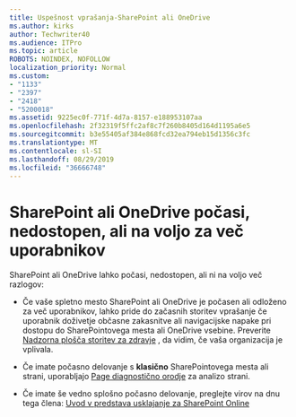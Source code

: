 ```yaml
---
title: Uspešnost vprašanja-SharePoint ali OneDrive
ms.author: kirks
author: Techwriter40
ms.audience: ITPro
ms.topic: article
ROBOTS: NOINDEX, NOFOLLOW
localization_priority: Normal
ms.custom:
- "1133"
- "2397"
- "2418"
- "5200018"
ms.assetid: 9225ec0f-771f-4d7a-8157-e188953107aa
ms.openlocfilehash: 2f32319f5ffc2af8c7f260b8405d164d1195a6e5
ms.sourcegitcommit: b3e55405af384e868fcd32ea794eb15d1356c3fc
ms.translationtype: MT
ms.contentlocale: sl-SI
ms.lasthandoff: 08/29/2019
ms.locfileid: "36666748"
---
```

# <a name="sharepoint-or-onedrive-slow-inaccessible-or-unavailable-for-multiple-users"></a>SharePoint ali OneDrive počasi, nedostopen, ali na voljo za več uporabnikov

SharePoint ali OneDrive lahko počasi, nedostopen, ali ni na voljo več razlogov:
  
- Če vaše spletno mesto SharePoint ali OneDrive je počasen ali odloženo za več uporabnikov, lahko pride do začasnih storitev vprašanje če uporabnik doživetje občasne zakasnitve ali navigacijske napake pri dostopu do SharePointovega mesta ali OneDrive vsebine. Preverite [Nadzorna plošča storitev za zdravje](https://admin.microsoft.com/AdminPortal/Home#/servicehealth) , da vidim, če vaša organizacija je vplivala.
  
- Če imate počasno delovanje s **klasično** SharePointovega mesta ali strani, uporabljajo [Page diagnostično orodje](https://aka.ms/perftool) za analizo strani.
  
- Če imate še vedno splošno počasno delovanje, preglejte virov na dnu tega člena: [Uvod v predstava usklajanje za SharePoint Online](https://go.microsoft.com/fwlink/?linkid=2024334)
  